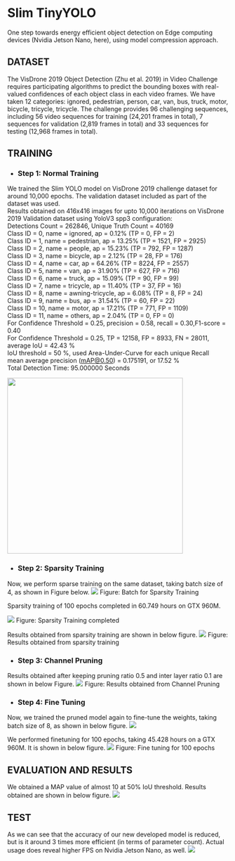 # Slim TinyYOLO
One step towards energy efficient object detection on Edge computing devices (Nvidia Jetson Nano, here), using model compression approach.

## DATASET
The VisDrone 2019 Object Detection (Zhu et al. 2019) in Video Challenge requires participating
algorithms to predict the bounding boxes with real-valued confidences of each object class in
each video frames. We have taken 12 categories: ignored, pedestrian, person, car, van, bus, truck,
motor, bicycle, tricycle, tricycle. The challenge provides 96 challenging sequences, including 56
video sequences for training (24,201 frames in total), 7 sequences for validation (2,819 frames in
total) and 33 sequences for testing (12,968 frames in total).

## TRAINING
- ### Step 1: Normal Training
We trained the Slim YOLO model on VisDrone 2019 challenge dataset for around 10,000
epochs. The validation dataset included as part of the dataset was used. <br>
Results obtained on 416x416 images for upto 10,000 iterations on VisDrone 2019 Validation
dataset using YoloV3 spp3 configuration: <br>
Detections Count = 262846, Unique Truth Count = 40169<br>
Class ID = 0, name = ignored, ap = 0.12% (TP = 0, FP = 2)<br>
Class ID = 1, name = pedestrian, ap = 13.25% (TP = 1521, FP = 2925)<br>
Class ID = 2, name = people, ap = 15.23% (TP = 792, FP = 1287)<br>
Class ID = 3, name = bicycle, ap = 2.12% (TP = 28, FP = 176)<br>
Class ID = 4, name = car, ap = 64.26% (TP = 8224, FP = 2557)<br>
Class ID = 5, name = van, ap = 31.90% (TP = 627, FP = 716)<br>
Class ID = 6, name = truck, ap = 15.09% (TP = 90, FP = 99)<br>
Class ID = 7, name = tricycle, ap = 11.40% (TP = 37, FP = 16)<br>
Class ID = 8, name = awning-tricycle, ap = 6.08% (TP = 8, FP = 24)<br>
Class ID = 9, name = bus, ap = 31.54% (TP = 60, FP = 22)<br>
Class ID = 10, name = motor, ap = 17.21% (TP = 771, FP = 1109)<br>
Class ID = 11, name = others, ap = 2.04% (TP = 0, FP = 0)<br>
For Confidence Threshold = 0.25, precision = 0.58, recall = 0.30,F1-score = 0.40<br>
For Confidence Threshold = 0.25, TP = 12158, FP = 8933, FN = 28011, average IoU = 42.43 %<br>
IoU threshold = 50 %, used Area-Under-Curve for each unique Recall<br>
mean average precision (mAP@0.50) = 0.175191, or 17.52 %<br>
Total Detection Time: 95.000000 Seconds<br>

<img src="snaps/chart.png" width="400" height="400">

- ### Step 2: Sparsity Training
Now, we perform sparse training on the same dataset, taking batch size of 4, as shown in Figure below.
<img src="snaps/train_batch4.jpg">
Figure: Batch for Sparsity Training

Sparsity training of 100 epochs completed in 60.749 hours on GTX 960M.

<img src="snaps/2result.PNG">
Figure: Sparsity Training completed

Results obtained from sparsity training are shown in below figure.
<img src="snaps/2results.png">
Figure: Results obtained from sparsity training

- ### Step 3: Channel Pruning
Results obtained after keeping pruning ratio 0.5 and inter layer ratio 0.1 are shown in below Figure.
<img src="snaps/3result.png">
Figure: Results obtained from Channel Pruning

- ### Step 4: Fine Tuning
Now, we trained the pruned model again to fine-tune the weights, taking batch size of 8, as shown in below figure.
<img src="snaps/train_batch8.jpg">

We performed finetuning for 100 epochs, taking 45.428 hours on a GTX 960M. It is shown in below figure.
<img src="snaps/4finetune.png">
Figure: Fine tuning for 100 epochs

## EVALUATION AND RESULTS
We obtained a MAP value of almost 10 at 50% IoU threshold. Results obtained are shown in below figure.
<img src="snaps/4results.png">

## TEST 
As we can see that the accuracy of our new developed model is reduced, but is it around 3 times more efficient (in terms of parameter count). Actual usage does reveal higher FPS on Nvidia Jetson Nano, as well.
<img src="test.png">

